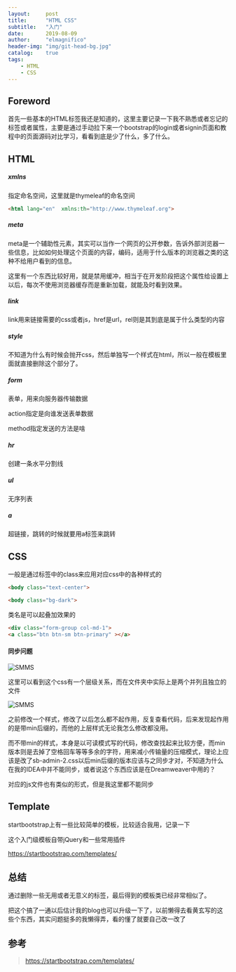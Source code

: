 ```yaml
---
layout:     post
title:      "HTML CSS"
subtitle:   "入门"
date:       2019-08-09
author:     "elmagnifico"
header-img: "img/git-head-bg.jpg"
catalog:    true
tags:
    - HTML
    - CSS
---
```


## Foreword

首先一些基本的HTML标签我还是知道的，这里主要记录一下我不熟悉或者忘记的标签或者属性，主要是通过手动拉下来一个bootstrap的login或者signin页面和教程中的页面源码对比学习，看看到底是少了什么，多了什么。

## HTML

##### xmlns

指定命名空间，这里就是thymeleaf的命名空间

```html
<html lang="en"  xmlns:th="http://www.thymeleaf.org">
```

##### meta

meta是一个辅助性元素，其实可以当作一个网页的公开参数，告诉外部浏览器一些信息，比如如何处理这个页面的内容，编码，适用于什么版本的浏览器之类的这种不给用户看到的信息。

这里有一个东西比较好用，就是禁用缓冲，相当于在开发阶段把这个属性给设置上以后，每次不使用浏览器缓存而是重新加载，就能及时看到效果。

##### link

link用来链接需要的css或者js，href是url，rel则是其到底是属于什么类型的内容

##### style

不知道为什么有时候会抛开css，然后单独写一个样式在html，所以一般在模板里面就直接删除这个部分了。

##### form

表单，用来向服务器传输数据

action指定是向谁发送表单数据

method指定发送的方法是啥

##### hr

创建一条水平分割线

##### ul

无序列表

##### a

超链接，跳转的时候就要用a标签来跳转



## CSS

一般是通过标签中的class来应用对应css中的各种样式的

```html
<body class="text-center">

<body class="bg-dark">
```

类名是可以起叠加效果的

```html
<div class="form-group col-md-1">
<a class="btn btn-sm btn-primary" ></a>
```



#### 同步问题

![SMMS](https://i.loli.net/2019/08/29/oGVyBvfcNLetE9r.png)

这里可以看到这个css有一个层级关系，而在文件夹中实际上是两个并列且独立的文件

![SMMS](https://i.loli.net/2019/08/29/i7rcHjd96vDhUqM.png)

之前修改一个样式，修改了以后怎么都不起作用，反复查看代码，后来发现起作用的是带min后缀的，而他的上层样式无论我怎么修改都没用。

而不带min的样式，本身是以可读模式写的代码，修改查找起来比较方便，而min版本则是去掉了空格回车等等多余的字符，用来减小传输量的压缩模式，理论上应该是改了sb-admin-2.css以后min后缀的版本应该与之同步才对，不知道为什么在我的IDEA中并不能同步，或者说这个东西应该是在Dreamweaver中用的？

对应的js文件也有类似的形式，但是我这里都不能同步

## Template

startbootstrap上有一些比较简单的模板，比较适合我用，记录一下

这个入门级模板自带jQuery和一些常用插件

https://startbootstrap.com/templates/

## 总结

通过删除一些无用或者无意义的标签，最后得到的模板类已经非常相似了。

把这个搞了一通以后估计我的blog也可以升级一下了，以前懒得去看黄玄写的这些个东西，其实问题挺多的我懒得弄，看的懂了就要自己改一改了

## 参考

> https://startbootstrap.com/templates/
>
